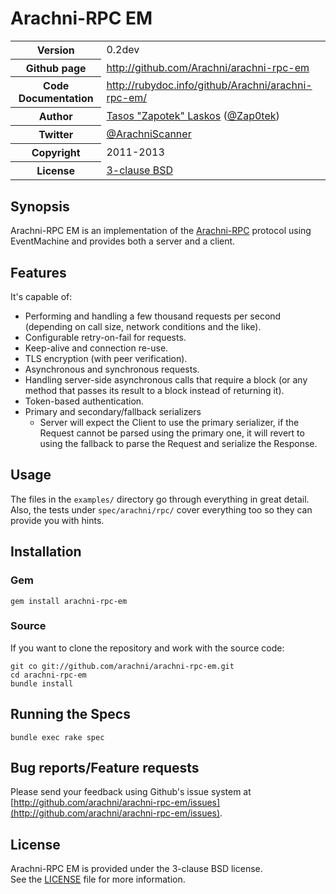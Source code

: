# Arachni-RPC EM

<table>
    <tr>
        <th>Version</th>
        <td>0.2dev</td>
    </tr>
    <tr>
        <th>Github page</th>
        <td><a href="http://github.com/Arachni/arachni-rpc-em">http://github.com/Arachni/arachni-rpc-em</a></td>
     <tr/>
    <tr>
        <th>Code Documentation</th>
        <td><a href="http://rubydoc.info/github/Arachni/arachni-rpc-em/">http://rubydoc.info/github/Arachni/arachni-rpc-em/</a></td>
    </tr>
    <tr>
       <th>Author</th>
       <td><a href="mailto:tasos.laskos@gmail.com">Tasos "Zapotek" Laskos</a> (<a href="http://twitter.com/Zap0tek">@Zap0tek</a>)</td>
    </tr>
    <tr>
        <th>Twitter</th>
        <td><a href="http://twitter.com/ArachniScanner">@ArachniScanner</a></td>
    </tr>
    <tr>
        <th>Copyright</th>
        <td>2011-2013</td>
    </tr>
    <tr>
        <th>License</th>
        <td><a href="file.LICENSE.html">3-clause BSD</a></td>
    </tr>
</table>

## Synopsis

Arachni-RPC EM is an implementation of the <a href="http://github.com/Arachni/arachni-rpc">Arachni-RPC</a>
protocol using EventMachine and provides both a server and a client. <br/>

## Features

It's capable of:

- Performing and handling a few thousand requests per second (depending on call
    size, network conditions and the like).
- Configurable retry-on-fail for requests.
- Keep-alive and connection re-use.
- TLS encryption (with peer verification).
- Asynchronous and synchronous requests.
- Handling server-side asynchronous calls that require a block (or any method
    that passes its result to a block instead of returning it).
- Token-based authentication.
- Primary and secondary/fallback serializers
    - Server will expect the Client to use the primary serializer, if the Request
        cannot be parsed using the primary one, it will revert to using the
        fallback to parse the Request and serialize the Response.

## Usage

The files in the `examples/` directory go through everything in great detail.
Also, the tests under `spec/arachni/rpc/` cover everything too so they can
provide you with hints.

## Installation

### Gem

    gem install arachni-rpc-em

### Source

If you want to clone the repository and work with the source code:

    git co git://github.com/arachni/arachni-rpc-em.git
    cd arachni-rpc-em
    bundle install

## Running the Specs

    bundle exec rake spec

## Bug reports/Feature requests

Please send your feedback using Github's issue system at
[http://github.com/arachni/arachni-rpc-em/issues](http://github.com/arachni/arachni-rpc-em/issues).


## License

Arachni-RPC EM is provided under the 3-clause BSD license.<br/>
See the [LICENSE](file.LICENSE.html) file for more information.
